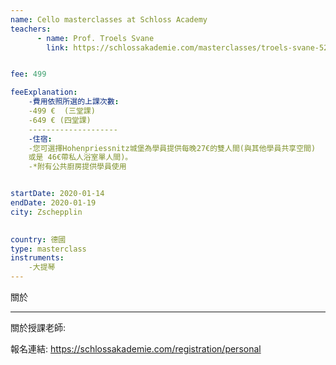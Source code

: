 ```yaml
---
name: Cello masterclasses at Schloss Academy
teachers:
      - name: Prof. Troels Svane
        link: https://schlossakademie.com/masterclasses/troels-svane-52


fee: 499

feeExplanation: 
    -費用依照所選的上課次數:
    -499 €  (三堂課)
    -649 € (四堂課)
    --------------------
    -住宿:
    -您可選擇Hohenpriessnitz城堡為學員提供每晚27€的雙人間(與其他學員共享空間) 
    或是 46€帶私人浴室單人間)。
    -*附有公共廚房提供學員使用


startDate: 2020-01-14
endDate: 2020-01-19
city: Zschepplin 
      

country: 德國
type: masterclass
instruments:
    -大提琴
---
```

關於



<hr/>


關於授課老師:

報名連結: https://schlossakademie.com/registration/personal


